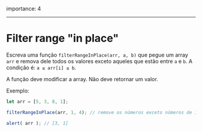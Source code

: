importance: 4

---

# Filter range "in place"

Escreva uma função `filterRangeInPlace(arr, a, b)` que pegue um array `arr` e remova dele todos os valores exceto aqueles que estão entre `a` e `b`. A condição é: `a ≤ arr[i] ≤ b`.

A função deve modificar a array. Não deve retornar um valor.

Exemplo:
```js
let arr = [5, 3, 8, 1];

filterRangeInPlace(arr, 1, 4); // remove os números exceto números de 1 á 4

alert( arr ); // [3, 1]
```
